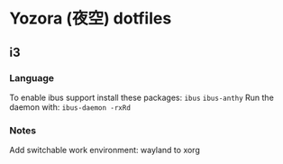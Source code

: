 # Yozora (夜空) dotfiles

## i3

### Language

To enable ibus support install these packages: `ibus` `ibus-anthy`
Run the daemon with: `ibus-daemon -rxRd`

### Notes

Add switchable work environment: wayland to xorg

